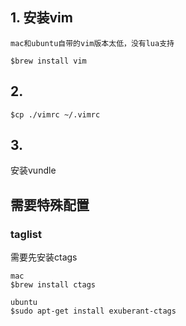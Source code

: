 ## 1. 安装vim

```
mac和ubuntu自带的vim版本太低，没有lua支持

$brew install vim
```

## 2.

```
$cp ./vimrc ~/.vimrc
```

## 3.

安装vundle

## 需要特殊配置

### taglist

需要先安装ctags

```
mac
$brew install ctags

ubuntu
$sudo apt-get install exuberant-ctags
```

